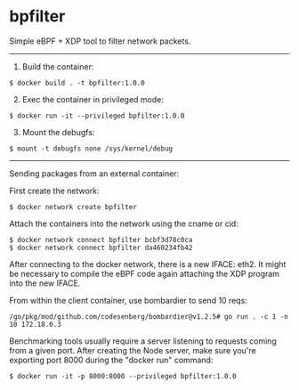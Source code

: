 # bpfilter

Simple eBPF + XDP tool to filter network packets.

-----

1. Build the container:

```
$ docker build . -t bpfilter:1.0.0
```

2. Exec the container in privileged mode:

```
$ docker run -it --privileged bpfilter:1.0.0
```

3. Mount the debugfs:

```
$ mount -t debugfs none /sys/kernel/debug
```

----

Sending packages from an external container:

First create the network:
```
$ docker network create bpfilter
````

Attach the containers into the network using the cname or cid:
```
$ docker network connect bpfilter bcbf3d78c0ca
$ docker network connect bpfilter da460234fb42
```

After connecting to the docker network, there is a new IFACE: eth2.
It might be necessary to compile the eBPF code again attaching the XDP program into the new IFACE.

From within the client container, use bombardier to send 10 reqs:

```
/go/pkg/mod/github.com/codesenberg/bombardier@v1.2.5# go run . -c 1 -n 10 172.18.0.3
```

Benchmarking tools usually require a server listening to requests coming from a given port.
After creating the Node server, make sure you're exporting port 8000 during the "docker run" command:


```
$ docker run -it -p 8000:8000 --privileged bpfilter:1.0.0
```
